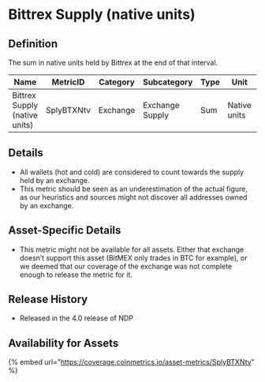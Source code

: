 # Bittrex Supply (native units)

## Definition

The sum in native units held by Bittrex at the end of that interval.

| Name                          | MetricID   | Category | Subcategory     | Type | Unit         | Interval |
| ----------------------------- | ---------- | -------- | --------------- | ---- | ------------ | -------- |
| Bittrex Supply (native units) | SplyBTXNtv | Exchange | Exchange Supply | Sum  | Native units | 1 day    |

## Details

* All wallets (hot and cold) are considered to count towards the supply held by an exchange.
* This metric should be seen as an underestimation of the actual figure, as our heuristics and sources might not discover all addresses owned by an exchange.

## Asset-Specific Details

* This metric might not be available for all assets. Either that exchange doesn’t support this asset (BitMEX only trades in BTC for example), or we deemed that our coverage of the exchange was not complete enough to release the metric for it.

## Release History

* Released in the 4.0 release of NDP

## Availability for Assets

{% embed url="https://coverage.coinmetrics.io/asset-metrics/SplyBTXNtv" %}
